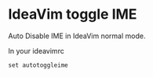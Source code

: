 # IdeaVim toggle IME

<!-- Plugin description -->
Auto Disable IME in IdeaVim normal mode.

In your ideavimrc

```vimscript
set autotoggleime
```
<!-- Plugin description end -->
